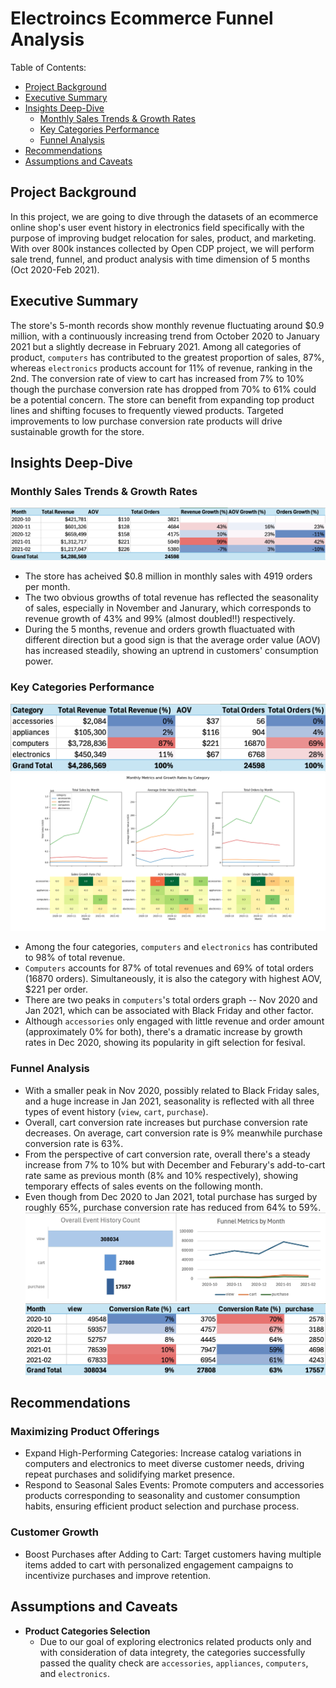 # Electroincs Ecommerce Funnel Analysis
Table of Contents:
- [Project Background](https://github.com/jiayuanshi/Electronics-Ecommerce-Funnel-Analysis?tab=readme-ov-file#project-background)
- [Executive Summary](https://github.com/jiayuanshi/Electronics-Ecommerce-Funnel-Analysis?tab=readme-ov-file#executive-summary)
- [Insights Deep-Dive](https://github.com/jiayuanshi/Electronics-Ecommerce-Funnel-Analysis?tab=readme-ov-file#insights-deep-dive)
    - [Monthly Sales Trends & Growth Rates](https://github.com/jiayuanshi/Electronics-Ecommerce-Funnel-Analysis?tab=readme-ov-file#monthly-sales-trends--growth-rates)
    - [Key Categories Performance](https://github.com/jiayuanshi/Electronics-Ecommerce-Funnel-Analysis?tab=readme-ov-file#key-categories-performance)
    - [Funnel Analysis](https://github.com/jiayuanshi/Electronics-Ecommerce-Funnel-Analysis?tab=readme-ov-file#funnel-analysis)
- [Recommendations](https://github.com/jiayuanshi/Electronics-Ecommerce-Funnel-Analysis?tab=readme-ov-file#recommendations)
- [Assumptions and Caveats](https://github.com/jiayuanshi/Electronics-Ecommerce-Funnel-Analysis?tab=readme-ov-file#assumptions-and-caveats)

## Project Background
In this project, we are going to dive through the datasets of an ecommerce online shop's user event history in electronics field specifically with the purpose of improving budget relocation for sales, product, and marketing. With over 800k instances collected by Open CDP project, we will perform sale trend, funnel, and product analysis with time dimension of 5 months (Oct 2020-Feb 2021). 

## Executive Summary
The store's 5-month records show monthly revenue fluctuating around $0.9 million, with a continuously increasing trend from October 2020 to January 2021 but a slightly decrease in February 2021. Among all categories of product, `computers` has contributed to the greatest proportion of sales, 87%, whereas `electronics` products account for 11% of revenue, ranking in the 2nd. The conversion rate of view to cart has increased from 7% to 10% though the purchase conversion rate has dropped from 70% to 61% could be a potential concern. The store can benefit from expanding top product lines and shifting focuses to frequently viewed products. Targeted improvements to low purchase conversion rate products will drive sustainable growth for the store.

## Insights Deep-Dive
### Monthly Sales Trends & Growth Rates
![Fig 1](Visualization/MonthlySales.png)
- The store has acheived $0.8 million in monthly sales with 4919 orders per month.
- The two obvious growths of total revenue has reflected the seasonality of sales, especially in November and Janurary, which corresponds to revenue growth of 43% and 99% (almost doubled!!) respectively.
- During the 5 months, revenue and orders growth fluactuated with different direction but a good sign is that the average order value (AOV) has increased steadily, showing an uptrend in customers' consumption power.

### Key Categories Performance
![Fig 2](Visualization/CategorySales.png)
![Fig 3](Visualization/MonthlyMetrics.png)

- Among the four categories, `computers` and `electronics` has contributed to 98% of total revenue.
- `Computers` accounts for 87% of total revenues and 69% of total orders (16870 orders). Simultaneously, it is also the category with highest AOV, $221 per order. 
- There are two peaks in `computers`'s total orders graph -- Nov 2020 and Jan 2021, which can be associated with Black Friday and other factor.
- Although `accessories` only engaged with little revenue and order amount (approximately 0% for both), there's a dramatic increase by growth rates in Dec 2020, showing its popularity in gift selection for fesival.

### Funnel Analysis
- With a smaller peak in Nov 2020, possibly related to Black Friday sales, and a huge increase in Jan 2021, seasonality is reflected with all three types of event history (`view`, `cart`, `purchase`).
- Overall, cart conversion rate increases but purchase conversion rate decreases. On average, cart conversion rate is 9% meanwhile purchase conversion rate is 63%.
- From the perspective of cart conversion rate, overall there's a steady increase from 7% to 10% but with December and Feburary's add-to-cart rate same as previous month (8% and 10% respectively), showing temporary effects of sales events on the following month.
- Even though from Dec 2020 to Jan 2021, total purchase has surged by roughly 65%, purchase conversion rate has reduced from 64% to 59%.
![Fig 4](Visualization/FunnelCharts.png)
![Fig 5](Visualization/FunnelMetrics.png)

## Recommendations
### Maximizing Product Offerings
- Expand High-Performing Categories: Increase catalog variations in computers and electronics to meet diverse customer needs, driving repeat purchases and solidifying market presence.
- Respond to Seasonal Sales Events: Promote computers and accessories products corresponding to seasonality and customer consumption habits, ensuring efficient product selection and purchase process.
### Customer Growth
- Boost Purchases after Adding to Cart: Target customers having multiple items added to cart with personalized engagement campaigns to incentivize purchases and improve retention. 

## Assumptions and Caveats
- **Product Categories Selection**
    - Due to our goal of exploring electronics related products only and with consideration of data integrety, the categories successfully passed the quality check are `accessories`, `appliances`,  `computers`, and `electronics`. 
